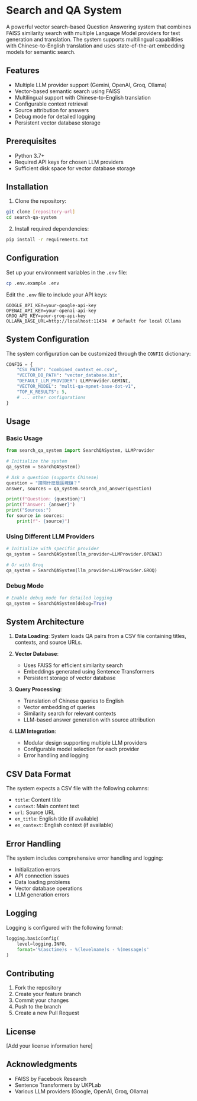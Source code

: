 # Search and QA System

A powerful vector search-based Question Answering system that combines FAISS similarity search with multiple Language Model providers for text generation and translation. The system supports multilingual capabilities with Chinese-to-English translation and uses state-of-the-art embedding models for semantic search.

## Features

- Multiple LLM provider support (Gemini, OpenAI, Groq, Ollama)
- Vector-based semantic search using FAISS
- Multilingual support with Chinese-to-English translation
- Configurable context retrieval
- Source attribution for answers
- Debug mode for detailed logging
- Persistent vector database storage

## Prerequisites

- Python 3.7+
- Required API keys for chosen LLM providers
- Sufficient disk space for vector database storage

## Installation

1. Clone the repository:
```bash
git clone [repository-url]
cd search-qa-system
```

2. Install required dependencies:
```bash
pip install -r requirements.txt
```

## Configuration

Set up your environment variables in the `.env` file:

```bash
cp .env.example .env
```

Edit the `.env` file to include your API keys:

```env
GOOGLE_API_KEY=your-google-api-key
OPENAI_API_KEY=your-openai-api-key
GROQ_API_KEY=your-groq-api-key
OLLAMA_BASE_URL=http://localhost:11434  # Default for local Ollama
```

## System Configuration

The system configuration can be customized through the `CONFIG` dictionary:

```python
CONFIG = {
    "CSV_PATH": "combined_context_en.csv",
    "VECTOR_DB_PATH": "vector_database.bin",
    "DEFAULT_LLM_PROVIDER": LLMProvider.GEMINI,
    "VECTOR_MODEL": "multi-qa-mpnet-base-dot-v1",
    "TOP_K_RESULTS": 5,
    # ... other configurations
}
```

## Usage

### Basic Usage

```python
from search_qa_system import SearchQASystem, LLMProvider

# Initialize the system
qa_system = SearchQASystem()

# Ask a question (supports Chinese)
question = "請問什麼是區塊鏈？"
answer, sources = qa_system.search_and_answer(question)

print(f"Question: {question}")
print(f"Answer: {answer}")
print("Sources:")
for source in sources:
    print(f"- {source}")
```

### Using Different LLM Providers

```python
# Initialize with specific provider
qa_system = SearchQASystem(llm_provider=LLMProvider.OPENAI)

# Or with Groq
qa_system = SearchQASystem(llm_provider=LLMProvider.GROQ)
```

### Debug Mode

```python
# Enable debug mode for detailed logging
qa_system = SearchQASystem(debug=True)
```

## System Architecture

1. **Data Loading**: System loads QA pairs from a CSV file containing titles, contexts, and source URLs.

2. **Vector Database**:
   - Uses FAISS for efficient similarity search
   - Embeddings generated using Sentence Transformers
   - Persistent storage of vector database

3. **Query Processing**:
   - Translation of Chinese queries to English
   - Vector embedding of queries
   - Similarity search for relevant contexts
   - LLM-based answer generation with source attribution

4. **LLM Integration**:
   - Modular design supporting multiple LLM providers
   - Configurable model selection for each provider
   - Error handling and logging

## CSV Data Format

The system expects a CSV file with the following columns:
- `title`: Content title
- `context`: Main content text
- `url`: Source URL
- `en_title`: English title (if available)
- `en_context`: English context (if available)

## Error Handling

The system includes comprehensive error handling and logging:
- Initialization errors
- API connection issues
- Data loading problems
- Vector database operations
- LLM generation errors

## Logging

Logging is configured with the following format:
```python
logging.basicConfig(
    level=logging.INFO,
    format='%(asctime)s - %(levelname)s - %(message)s'
)
```

## Contributing

1. Fork the repository
2. Create your feature branch
3. Commit your changes
4. Push to the branch
5. Create a new Pull Request

## License

[Add your license information here]

## Acknowledgments

- FAISS by Facebook Research
- Sentence Transformers by UKPLab
- Various LLM providers (Google, OpenAI, Groq, Ollama)
